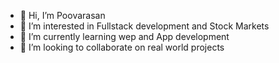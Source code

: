 - 👋 Hi, I’m Poovarasan
- 👀 I’m interested in Fullstack development and Stock Markets
- 🌱 I’m currently learning wep and App development
- 💞️ I’m looking to collaborate on real world projects

<!---
Poovarasang123/Poovarasang123 is a ✨ special ✨ repository because its `README.md` (this file) appears on your GitHub profile.
You can click the Preview link to take a look at your changes.
--->
